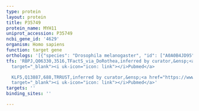 ```yaml
---
type: protein
layout: protein
title: P35749
protein_name: MYH11
uniprot_accession: P35749
ncbi_gene_id: '4629'
organism: Homo sapiens
function: target gene
orthologs: '[{"species": "Drosophila melanogaster", "id": ["A0A0B4JD95"]}, {"species": "Caenorhabditis elegans", "id": ["Q20641"]}, {"species": "Mus musculus", "id": ["<a href=\"/protein/a0a2r8vhf9\">A0A2R8VHF9</a>"]}, {"species": "Rattus norvegicus", "id": ["A0A0G2K6S9"]}, {"species": "Saccharomyces cerevisiae", "id": ["<a href=\"/protein/p08964\">P08964</a>"]}]'
tfs: 'RBPJ,Q06330,3516,TFactS_via_DoRothea,inferred by curator,&ensp;<a href="https://www.ncbi.nlm.nih.gov/pubmed/?term=22761861%5Buid%5D+OR+15987768%5Buid%5D"
  target="_blank"><i uk-icon="icon: link"></i>Pubmed</a>

  KLF5,Q13887,688,TRRUST,inferred by curator,&ensp;<a href="https://www.ncbi.nlm.nih.gov/pubmed/?term=29087512%5Buid%5D+OR+12707992%5Buid%5D"
  target="_blank"><i uk-icon="icon: link"></i>Pubmed</a>'
targets: ''
binding_sites: ''

---
```

